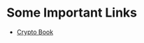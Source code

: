 # Some Important Links

- [Crypto Book](https://www.math.auckland.ac.nz/~sgal018/crypto-book/crypto-book.html)
